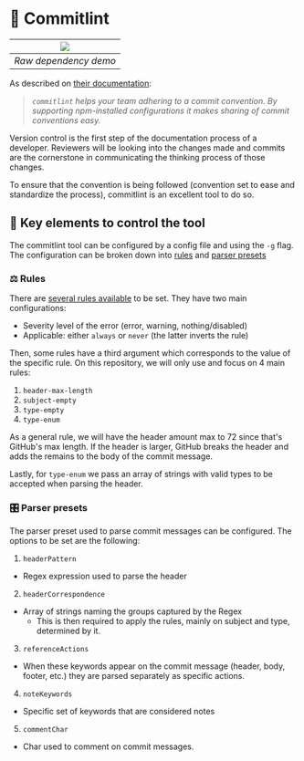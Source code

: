 # 📐 Commitlint

| <img src='https://commitlint.js.org/assets/commitlint.svg'> |
| :--: |
| _Raw dependency demo_ |

As described on [their documentation](https://commitlint.js.org/#/?id=commitlint-nbsp-):

> _`commitlint` helps your team adhering to a commit convention. By supporting
> npm-installed configurations it makes sharing of commit conventions easy._

Version control is the first step of the documentation process of a developer.
Reviewers will be looking into the changes made and commits are the cornerstone
in communicating the thinking process of those changes.

To ensure that the convention is being followed (convention set to ease and
standardize the process), commitlint is an excellent tool to do so.

## 🔑 Key elements to control the tool

The commitlint tool can be configured by a config file and using the `-g` flag.
The configuration can be broken down into [rules](#⚖️-rules) and [parser presets](#🎛-parser-presets)

### ⚖️  Rules

There are [several rules available](https://commitlint.js.org/#/reference-rules?id=available-rules)
to be set. They have two main configurations:

- Severity level of the error (error, warning, nothing/disabled)
- Applicable: either `always` or `never` (the latter inverts the rule)

Then, some rules have a third argument which corresponds to the value of the
specific rule. On this repository, we will only use and focus on 4 main rules:

1. `header-max-length`
2. `subject-empty`
3. `type-empty`
4. `type-enum`

As a general rule, we will have the header amount max to 72 since that's GitHub's
max length. If the header is larger, GitHub breaks the header and adds the remains
to the body of the commit message.

Lastly, for `type-enum` we pass an array of strings with valid types to be
accepted when parsing the header.

### 🎛 Parser presets

The parser preset used to parse commit messages can be configured. The options
to be set are the following:

1. `headerPattern`
  - Regex expression used to parse the header
2. `headerCorrespondence`
  - Array of strings naming the groups captured by the Regex
    - This is then required to apply the rules, mainly on subject and type,
      determined by it.
3. `referenceActions`
  - When these keywords appear on the commit message (header, body, footer, etc.)
    they are parsed separately as specific actions.
4. `noteKeywords`
  - Specific set of keywords that are considered notes
5. `commentChar`
  - Char used to comment on commit messages.
